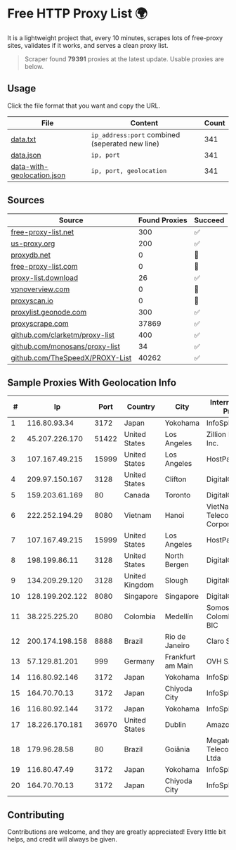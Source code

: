 
# Free HTTP Proxy List 🌍

It is a lightweight project that, every 10 minutes, scrapes lots of free-proxy sites, validates if it works, and serves a clean proxy list.


> Scraper found **79391** proxies at the latest update. Usable proxies are below.

## Usage

Click the file format that you want and copy the URL.


|File|Content|Count|
|----|-------|-----|
|[data.txt](https://raw.githubusercontent.com/themiralay/Proxy-List-World/master/data.txt)|`ip_address:port` combined (seperated new line)|341|
|[data.json](https://raw.githubusercontent.com/themiralay/Proxy-List-World/master/data.json)|`ip, port`|341|
|[data-with-geolocation.json](https://raw.githubusercontent.com/themiralay/Proxy-List-World/master/data-with-geolocation.json)|`ip, port, geolocation`|341|

## Sources

|Source|Found Proxies|Succeed|
|------|-------------|-------|
|[free-proxy-list.net](https://free-proxy-list.net)|300|✅|
|[us-proxy.org](https://www.us-proxy.org)|200|✅|
|[proxydb.net](http://proxydb.net)|0|🚫|
|[free-proxy-list.com](https://free-proxy-list.com/?page=&port=&type%5B%5D=http&type%5B%5D=https&up_time=0&search=Search)|0|🚫|
|[proxy-list.download](https://www.proxy-list.download/HTTP)|26|✅|
|[vpnoverview.com](https://vpnoverview.com/privacy/anonymous-browsing/free-proxy-servers)|0|🚫|
|[proxyscan.io](https://www.proxyscan.io)|0|🚫|
|[proxylist.geonode.com](https://proxylist.geonode.com/api/proxy-list?limit=300&page=1&sort_by=lastChecked&sort_type=desc&protocols=http,https)|300|✅|
|[proxyscrape.com](https://api.proxyscrape.com/v2/?request=displayproxies&protocol=http&timeout=10000&country=all&ssl=all&anonymity=all)|37869|✅|
|[github.com/clarketm/proxy-list](https://raw.githubusercontent.com/clarketm/proxy-list/master/proxy-list-raw.txt)|400|✅|
|[github.com/monosans/proxy-list](https://raw.githubusercontent.com/monosans/proxy-list/main/proxies/http.txt)|34|✅|
|[github.com/TheSpeedX/PROXY-List](https://raw.githubusercontent.com/TheSpeedX/PROXY-List/master/http.txt)|40262|✅|


## Sample Proxies With Geolocation Info

|#|Ip|Port|Country|City|Internet Service Provider|
|-|--|----|-------|----|-------------------------|
|1|116.80.93.34|3172|Japan|Yokohama|InfoSphere|
|2|45.207.226.170|51422|United States|Los Angeles|Zillion Network Inc.|
|3|107.167.49.215|15999|United States|Los Angeles|HostPapa|
|4|209.97.150.167|3128|United States|Clifton|DigitalOcean, LLC|
|5|159.203.61.169|80|Canada|Toronto|DigitalOcean, LLC|
|6|222.252.194.29|8080|Vietnam|Hanoi|VietNam Post and Telecom Corporation|
|7|107.167.49.215|15999|United States|Los Angeles|HostPapa|
|8|198.199.86.11|3128|United States|North Bergen|DigitalOcean, LLC|
|9|134.209.29.120|3128|United Kingdom|Slough|DigitalOcean, LLC|
|10|128.199.202.122|8080|Singapore|Singapore|DigitalOcean, LLC|
|11|38.225.225.20|8080|Colombia|Medellín|Somos Networks Colombia S.a.s. BIC|
|12|200.174.198.158|8888|Brazil|Rio de Janeiro|Claro S.A.|
|13|57.129.81.201|999|Germany|Frankfurt am Main|OVH SAS|
|14|116.80.92.146|3172|Japan|Yokohama|InfoSphere|
|15|164.70.70.13|3172|Japan|Chiyoda City|InfoSphere|
|16|116.80.92.144|3172|Japan|Yokohama|InfoSphere|
|17|18.226.170.181|36970|United States|Dublin|Amazon.com, Inc.|
|18|179.96.28.58|80|Brazil|Goiânia|Megatelecom Telecomunicacoes Ltda|
|19|116.80.47.49|3172|Japan|Yokohama|InfoSphere|
|20|164.70.70.13|3172|Japan|Chiyoda City|InfoSphere|



## Contributing

Contributions are welcome, and they are greatly appreciated! Every
little bit helps, and credit will always be given.


